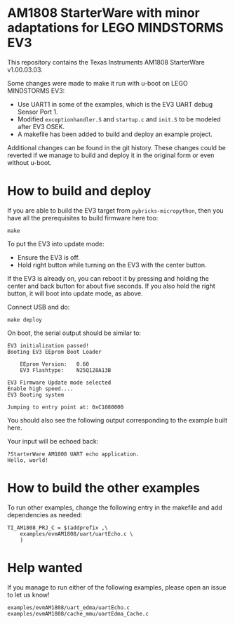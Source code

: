 # AM1808 StarterWare with minor adaptations for LEGO MINDSTORMS EV3

This repository contains the Texas Instruments AM1808 StarterWare v1.00.03.03.

Some changes were made to make it run with u-boot on LEGO MINDSTORMS EV3:
- Use UART1 in some of the examples, which is the EV3 UART debug Sensor Port 1.
- Modified `exceptionhandler.S` and `startup.c` and `init.S` to be modeled
  after EV3 OSEK.
- A makefile has been added to build and deploy an example project.

Additional changes can be found in the git history. These changes could be
reverted if we manage to build and deploy it in the original form or even
without u-boot. 

# How to build and deploy

If you are able to build the EV3 target from `pybricks-micropython`, then you
have all the prerequisites to build firmware here too:

```
make
```

To put the EV3 into update mode:
- Ensure the EV3 is off.
- Hold right button while turning on the EV3 with the center button.

If the EV3 is already on, you can reboot it by pressing and holding the center
and back button for about five seconds. If you also hold the right button, it
will boot into update mode, as above.

Connect USB and do:

```
make deploy
```

On boot, the serial output should be similar to:

```
EV3 initialization passed!
Booting EV3 EEprom Boot Loader

	EEprom Version:   0.60
	EV3 Flashtype:    N25Q128A13B

EV3 Firmware Update mode selected
Enable high speed.... 
EV3 Booting system 

Jumping to entry point at: 0xC1080000
```

You should also see the following output corresponding to the example built here.

Your input will be echoed back:
```
?StarterWare AM1808 UART echo application.
Hello, world!
```

# How to build the other examples

To run other examples, change the following entry in the makefile and add
dependencies as needed:

```
TI_AM1808_PRJ_C = $(addprefix ,\
	examples/evmAM1808/uart/uartEcho.c \
    )
```

# Help wanted

If you manage to run either of the following examples, please open an issue
to let us know!

```
examples/evmAM1808/uart_edma/uartEcho.c
examples/evmAM1808/cache_mmu/uartEdma_Cache.c
```
